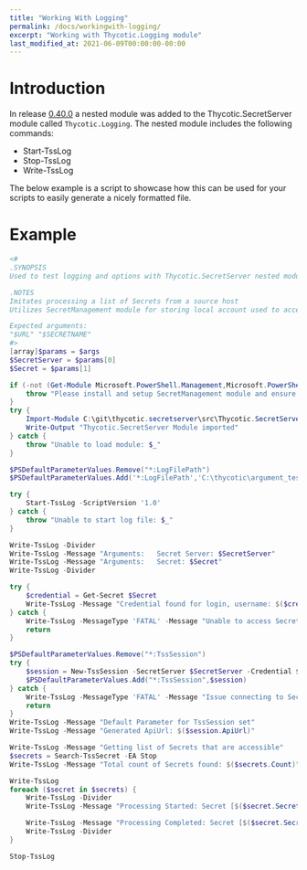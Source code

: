 ```yaml
---
title: "Working With Logging"
permalink: /docs/workingwith-logging/
excerpt: "Working with Thycotic.Logging module"
last_modified_at: 2021-06-09T00:00:00-00:00
---
```


# Introduction

In release [0.40.0](https://github.com/thycotic-ps/thycotic.secretserver/releases/tag/v0.40.0) a nested module was added to the Thycotic.SecretServer module called `Thycotic.Logging`.
The nested module includes the following commands:

- Start-TssLog
- Stop-TssLog
- Write-TssLog

The below example is a script to showcase how this can be used for your scripts to easily generate a nicely formatted file.

# Example

```powershell
<#
.SYNOPSIS
Used to test logging and options with Thycotic.SecretServer nested module Thycotic.Logging

.NOTES
Imitates processing a list of Secrets from a source host
Utilizes SecretManagement module for storing local account used to access Secret Server

Expected arguments:
"$URL" "$SECRETNAME"
#>
[array]$params = $args
$SecretServer = $params[0]
$Secret = $params[1]

if (-not (Get-Module Microsoft.PowerShell.Management,Microsoft.PowerShellSecretManagement -List)) {
    throw "Please install and setup SecretManagement module and ensure a secret has been saved to securely store the API account used in the script process"
}
try {
    Import-Module C:\git\thycotic.secretserver\src\Thycotic.SecretServer.psd1
    Write-Output "Thycotic.SecretServer Module imported"
} catch {
    throw "Unable to load module: $_"
}

$PSDefaultParameterValues.Remove("*:LogFilePath")
$PSDefaultParameterValues.Add('*:LogFilePath','C:\thycotic\argument_test.log')

try {
    Start-TssLog -ScriptVersion '1.0'
} catch {
    throw "Unable to start log file: $_"
}

Write-TssLog -Divider
Write-TssLog -Message "Arguments:   Secret Server: $SecretServer"
Write-TssLog -Message "Arguments:   Secret: $Secret"
Write-TssLog -Divider

try {
    $credential = Get-Secret $Secret
    Write-TssLog -Message "Credential found for login, username: $($credential.Username)"
} catch {
    Write-TssLog -MessageType 'FATAL' -Message "Unable to access Secret $Secret - $($_.Exception)"
    return
}

$PSDefaultParameterValues.Remove("*:TssSession")
try {
    $session = New-TssSession -SecretServer $SecretServer -Credential $credential -ErrorAction Stop
    $PSDefaultParameterValues.Add("*:TssSession",$session)
} catch {
    Write-TssLog -MessageType 'FATAL' -Message "Issue connecting to Secret Server $SecretServer - $($_.Exception)"
    return
}
Write-TssLog -Message "Default Parameter for TssSession set"
Write-TssLog -Message "Generated ApiUrl: $($session.ApiUrl)"

Write-TssLog -Message "Getting list of Secrets that are accessible"
$secrets = Search-TssSecret -EA Stop
Write-TssLog -Message "Total count of Secrets found: $($secrets.Count)"

Write-TssLog
foreach ($secret in $secrets) {
    Write-TssLog -Divider
    Write-TssLog -Message "Processing Started: Secret [$($secret.SecretName)]"

    Write-TssLog -Message "Processing Completed: Secret [$($secret.SecretName)]"
    Write-TssLog -Divider
}

Stop-TssLog
```